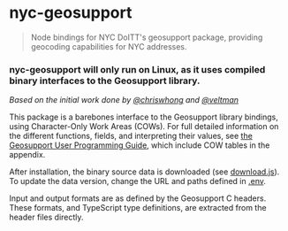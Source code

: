 # nyc-geosupport

> Node bindings for NYC DoITT's geosupport package, providing geocoding capabilities for NYC addresses.

### nyc-geosupport will only run on Linux, as it uses compiled binary interfaces to the Geosupport library.

_Based on the initial work done by
[@chriswhong](https://gist.github.com/chriswhong/2e5f0f41fc5d366ec902613251445b30) and
[@veltman](https://gist.github.com/veltman/2c79458b2226466920dbd601bf94551f)_

This package is a barebones interface to the Geosupport library bindings, using Character-Only Work Areas (COWs).
For full detailed information on the different functions, fields, and interpreting their values, see
[the Geosupport User Programming Guide](http://www1.nyc.gov/assets/planning/download/pdf/data-maps/open-data/upg.pdf?r=18c),
which include COW tables in the appendix.

After installation, the binary source data is downloaded (see [download.js](download.js)).
To update the data version, change the URL and paths defined in [.env](.env).

Input and output formats are as defined by the Geosupport C headers.
These formats, and TypeScript type definitions, are extracted from the header files directly.
